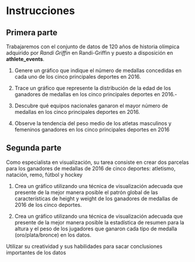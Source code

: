# **Instrucciones**
## **Primera parte**

Trabajaremos con el conjunto de datos de 120 años de historia olímpica adquirido por *Randi Griffin* en Randi-Griffin y puesto a disposición en **athlete_events**. 

1. Genere un gráfico que indique el número de medallas concedidas en cada uno de los cinco principales deportes en 2016.

2. Trace un gráfico que represente la distribución de la edad de los ganadores de medallas en los cinco principales deportes en 2016.- 

3. Descubre qué equipos nacionales ganaron el mayor número de medallas en los cinco principales deportes en 2016.

4. Observe la tendencia del peso medio de los atletas masculinos y femeninos ganadores en los cinco principales deportes en 2016

## **Segunda parte**

Como especialista en visualización, su tarea consiste en crear dos parcelas para los ganadores de medallas de 2016 de cinco deportes: atletismo, natación, remo, fútbol y hockey

1. Crea un gráfico utilizando una técnica de visualización adecuada que presente de la mejor manera posible el patrón global de las características de height y weight de los ganadores de medallas de 2016 de los cinco deportes.

2. Crea un gráfico utilizando una técnica de visualización adecuada que presente de la mejor manera posible la estadística de resumen para la altura y el peso de los jugadores que ganaron cada tipo de medalla (oro/plata/bronce) en los datos.

Utilizar su creatividad y sus habilidades para sacar conclusiones importantes de los datos